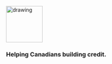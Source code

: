

<img src="https://github.com/nyble/.github/assets/20914019/d7704d71-ee9c-427a-8f93-516b8e80cea7" alt="drawing" width="100"/>


<h3 align="left"> Helping Canadians building credit.</h3>


<br/>

